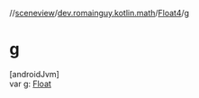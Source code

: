 //[sceneview](../../../index.md)/[dev.romainguy.kotlin.math](../index.md)/[Float4](index.md)/[g](g.md)

# g

[androidJvm]\
var [g](g.md): [Float](https://kotlinlang.org/api/latest/jvm/stdlib/kotlin/-float/index.html)
